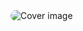 
  <img src="https://res.cloudinary.com/pullforge/image/upload/v1656120474/4_z8pkip.png" style="border-radius: 10px" alt="Cover image">


<!--
**Zazzzles/Zazzzles** is a ✨ _special_ ✨ repository because its `README.md` (this file) appears on your GitHub profile.

Here are some ideas to get you started:

- 🔭 I’m currently working on ...
- 🌱 I’m currently learning ...
- 👯 I’m looking to collaborate on ...
- 🤔 I’m looking for help with ...
- 💬 Ask me about ...
- 📫 How to reach me: ...
- 😄 Pronouns: ...
- ⚡ Fun fact: ...
-->
